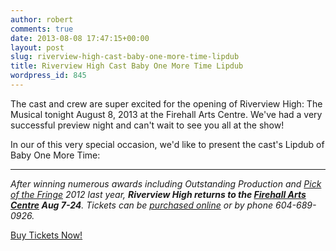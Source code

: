 ```yaml
---
author: robert
comments: true
date: 2013-08-08 17:47:15+00:00
layout: post
slug: riverview-high-cast-baby-one-more-time-lipdub
title: Riverview High Cast Baby One More Time Lipdub
wordpress_id: 845
---
```


The cast and crew are super excited for the opening of Riverview High: The Musical tonight August 8, 2013 at the Firehall Arts Centre. We've had a very successful preview night and can't wait to see you all at the show!

In our of this very special occasion, we'd like to present the cast's Lipdub of Baby One More Time:





* * *



_After winning numerous awards including Outstanding Production and [Pick of the Fringe](http://www.vancouverfringe.com/) 2012 last year, **Riverview High returns to the [Firehall Arts Centre](http://firehallartscentre.ca/) Aug 7-24**. Tickets can be [purchased online](https://tickets.firehallartscentre.ca/TheatreManager/1/tmEvent/tmEvent578.html) or by phone 604-689-0926._

[Buy Tickets Now!](https://tickets.firehallartscentre.ca/TheatreManager/1/tmEvent/tmEvent578.html)
